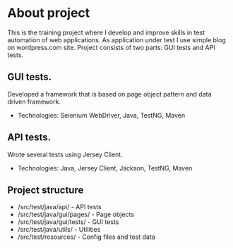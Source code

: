 # About project

This is the training project where I develop and improve skills in test automation of web applications. As application under test I use simple blog on wordpress.com site.
Project consists of two parts: GUI tests and API tests.

## GUI tests.
Developed a framework that is based on page object pattern and data driven framework.  
- Technologies: Selenium WebDriver, Java, TestNG, Maven

## API tests.
Wrote several tests using Jersey Client.  
- Technologies: Java, Jersey Client, Jackson, TestNG, Maven

## Project structure
- /src/test/java/api/ - API tests
- /src/test/java/gui/pages/ - Page objects
- /src/test/java/gui/tests/ - GUI tests
- /src/test/java/utils/ - Utilities
- /src/test/resources/ - Config files and test data
